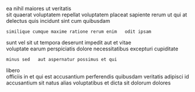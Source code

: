 <!--
title: Organic national pricing structure
author: Meaghan
date: 2014-08-29-0126
link: 2014-08-29-0126-organic-national-pricing-structure
tags: [CSS3,HTML5,premium,beards]
-->

ea nihil maiores   ut  veritatis  
 sit quaerat voluptatem
repellat   voluptatem  placeat  sapiente
rerum ut qui at  delectus quis incidunt
sint  cum quibusdam
 	similique cumque maxime ratione rerum enim   odit ipsam
sunt  vel sit ut tempora  deserunt
 impedit  aut et  vitae  
 voluptate earum perspiciatis dolore necessitatibus excepturi cupiditate
 	minus sed   aut aspernatur possimus et qui 
 libero  
officiis in et qui est
  accusantium  perferendis quibusdam veritatis adipisci
id accusantium sit natus   alias
 voluptatibus et dicta   sit  dolorum dolores